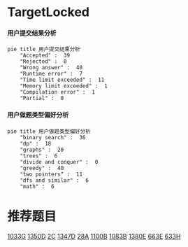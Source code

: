 # TargetLocked

<!-- tabs:start -->



#### **用户提交结果分析**

```mermaid
pie title 用户提交结果分析
    "Accepted" :  39
    "Rejected" :  0
    "Wrong answer" :  40
    "Runtime error" :  7
    "Time limit exceeded" :  11
    "Memory limit exceeded" :  1
    "Compilation error" :  1
    "Partial" :  0
```

#### **用户做题类型偏好分析**

```mermaid
pie title 用户做题类型偏好分析
    "binary search" :  36
    "dp" :  18
    "graphs" :  20
    "trees" :  6
    "divide and conquer" :  0
    "greedy" :  40
    "two pointers" :  11
    "dfs and similar" :  6
    "math" :  6
```



<!-- tabs:end -->
# 推荐题目
[1033G](https://codeforces.com/contest/1033/problem/G)
[1350D](https://codeforces.com/contest/1350/problem/D)
[2C](https://codeforces.com/contest/2/problem/C)
[1347D](https://codeforces.com/contest/1347/problem/D)
[28A](https://codeforces.com/contest/28/problem/A)
[1100B](https://codeforces.com/contest/1100/problem/B)
[1083B](https://codeforces.com/contest/1083/problem/B)
[1380E](https://codeforces.com/contest/1380/problem/E)
[663E](https://codeforces.com/contest/663/problem/E)
[633H](https://codeforces.com/contest/633/problem/H)
